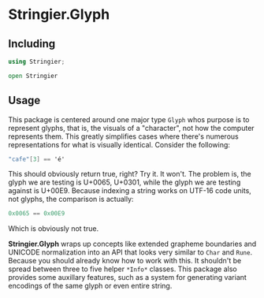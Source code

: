 # Stringier.Glyph

## Including

~~~~csharp
using Stringier;
~~~~
~~~~fsharp
open Stringier
~~~~

## Usage

This package is centered around one major type `Glyph` whos purpose is to represent glyphs, that is, the visuals of a "character", not how the computer represents them. This greatly simplifies cases where there's numerous representations for what is visually identical. Consider the following:

~~~~csharp
"cafe"[3] == 'é'
~~~~

This should obviously return true, right? Try it. It won't. The problem is, the glyph we are testing is U+0065, U+0301, while the glyph we are testing against is U+00E9. Because indexing a string works on UTF-16 code units, not glyphs, the comparison is actually:

~~~~csharp
0x0065 == 0x00E9
~~~~

Which is obviously not true.

**Stringier.Glyph** wraps up concepts like extended grapheme boundaries and UNICODE normalization into an API that looks very similar to `Char` and `Rune`. Because you should already know how to work with this. It shouldn't be spread between three to five helper `*Info*` classes. This package also provides some auxillary features, such as a system for generating variant encodings of the same glyph or even entire string.
